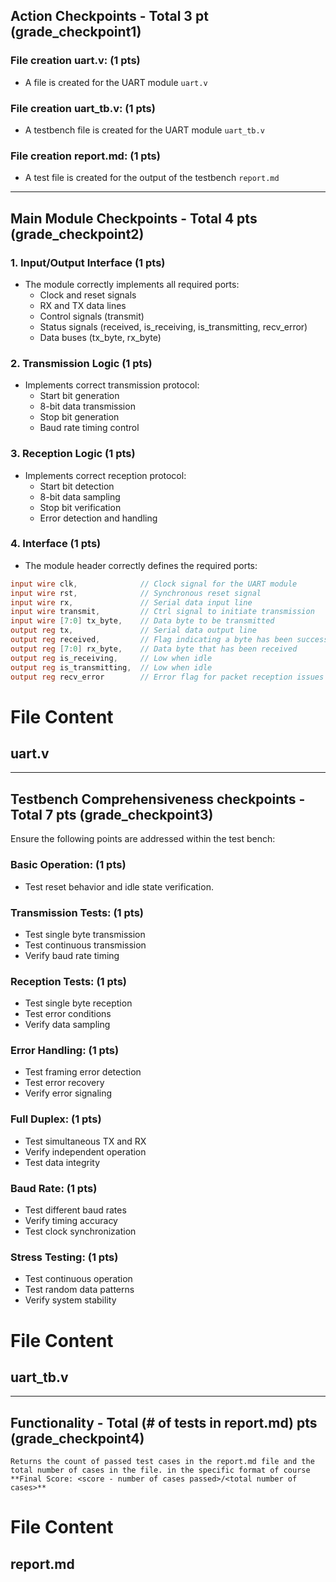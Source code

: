 ## Action Checkpoints - Total 3 pt (grade_checkpoint1)

### File creation uart.v: (1 pts)
   - A file is created for the UART module `uart.v`

### File creation uart_tb.v: (1 pts)
   - A testbench file is created for the UART module `uart_tb.v`

### File creation report.md: (1 pts)
   - A test file is created for the output of the testbench `report.md`

---

## Main Module Checkpoints - Total 4 pts (grade_checkpoint2)

### 1. Input/Output Interface (1 pts)
   - The module correctly implements all required ports:
     - Clock and reset signals
     - RX and TX data lines
     - Control signals (transmit)
     - Status signals (received, is_receiving, is_transmitting, recv_error)
     - Data buses (tx_byte, rx_byte)

### 2. Transmission Logic (1 pts)
   - Implements correct transmission protocol:
     - Start bit generation
     - 8-bit data transmission
     - Stop bit generation
     - Baud rate timing control

### 3. Reception Logic (1 pts)
   - Implements correct reception protocol:
     - Start bit detection
     - 8-bit data sampling
     - Stop bit verification
     - Error detection and handling

### 4. Interface (1 pts)
   - The module header correctly defines the required ports:
   ```verilog
   input wire clk,              // Clock signal for the UART module
   input wire rst,              // Synchronous reset signal
   input wire rx,               // Serial data input line
   input wire transmit,         // Ctrl signal to initiate transmission
   input wire [7:0] tx_byte,    // Data byte to be transmitted
   output reg tx,               // Serial data output line
   output reg received,         // Flag indicating a byte has been successfully received
   output reg [7:0] rx_byte,    // Data byte that has been received
   output reg is_receiving,     // Low when idle
   output reg is_transmitting,  // Low when idle
   output reg recv_error        // Error flag for packet reception issues
   ```

# File Content

## uart.v

---

## Testbench Comprehensiveness checkpoints - Total 7 pts (grade_checkpoint3)

Ensure the following points are addressed within the test bench:

### Basic Operation: (1 pts)
   - Test reset behavior and idle state verification.

### Transmission Tests: (1 pts)
   - Test single byte transmission
   - Test continuous transmission
   - Verify baud rate timing

### Reception Tests: (1 pts)
   - Test single byte reception
   - Test error conditions
   - Verify data sampling

### Error Handling: (1 pts)
   - Test framing error detection
   - Test error recovery
   - Verify error signaling

### Full Duplex: (1 pts)
   - Test simultaneous TX and RX
   - Verify independent operation
   - Test data integrity

### Baud Rate: (1 pts)
   - Test different baud rates
   - Verify timing accuracy
   - Test clock synchronization

### Stress Testing: (1 pts)
   - Test continuous operation
   - Test random data patterns
   - Verify system stability

# File Content

## uart_tb.v

---

## Functionality - Total (# of tests in report.md) pts (grade_checkpoint4)
    Returns the count of passed test cases in the report.md file and the total number of cases in the file. in the specific format of course **Final Score: <score - number of cases passed>/<total number of cases>**

# File Content

## report.md